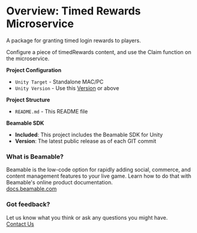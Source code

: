 # Overview: Timed Rewards Microservice

A package for granting timed login rewards to players. 

Configure a piece of timedRewards content, and use the Claim function on the microservice. 

**Project Configuration**
* `Unity Target` - Standalone MAC/PC
* `Unity Version` - Use this [Version](./client/ProjectSettings/ProjectVersion.txt) or above

**Project Structure**
* `README.md` - This README file

**Beamable SDK**
* **Included**: This project includes the Beamable SDK for Unity
* **Version**: The latest public release as of each GIT commit

### What is Beamable?
Beamable is the low-code option for rapidly adding social, 
commerce, and content management features to your live game. 
Learn how to do that with Beamable's online product documentation.
<br>[docs.beamable.com](https://docs.beamable.com/)

### Got feedback?
Let us know what you think or ask any questions you might have.
<br>[Contact Us](https://docs.beamable.com/discuss)

